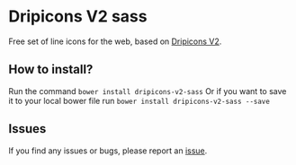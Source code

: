 # Dripicons V2 sass

Free set of line icons for the web, based on [Dripicons V2](http://demo.amitjakhu.com/dripicons/).

## How to install?

Run the command `bower install dripicons-v2-sass` 
Or if you want to save it to your local bower file run `bower install dripicons-v2-sass --save` 

## Issues

If you find any issues or bugs, please report an [issue](https://github.com/stefanue/dripicons-v2-sass/issues).

